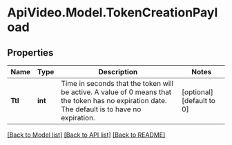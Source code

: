 # ApiVideo.Model.TokenCreationPayload

## Properties

Name | Type | Description | Notes
------------ | ------------- | ------------- | -------------
**Ttl** | **int** | Time in seconds that the token will be active. A value of 0 means that the token has no expiration date. The default is to have no expiration. | [optional] [default to 0]

[[Back to Model list]](../README.md#documentation-for-models) [[Back to API list]](../README.md#documentation-for-api-endpoints) [[Back to README]](../README.md)

